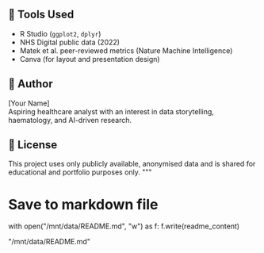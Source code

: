 ## 🧰 Tools Used
- R Studio (`ggplot2`, `dplyr`)
- NHS Digital public data (2022)
- Matek et al. peer-reviewed metrics (Nature Machine Intelligence)
- Canva (for layout and presentation design)

## 🧠 Author
[Your Name]  
Aspiring healthcare analyst with an interest in data storytelling, haematology, and AI-driven research.  

## 📜 License
This project uses only publicly available, anonymised data and is shared for educational and portfolio purposes only.
"""

# Save to markdown file
with open("/mnt/data/README.md", "w") as f:
    f.write(readme_content)

"/mnt/data/README.md"
